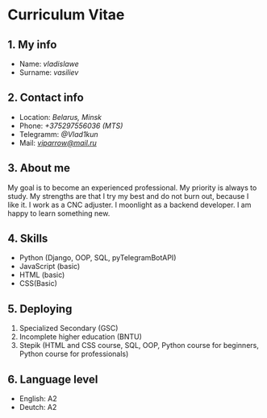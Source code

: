 # Curriculum Vitae 
## 1. My info
* Name: *vladislawe*
* Surname: *vasiliev*
## 2. Contact info
* Location: *Belarus, Minsk*
* Phone: *+375297556036 (MTS)*
* Telegramm: *@Vlad1kun*
* Mail: *viparrow@mail.ru*
## 3. About me
My goal is to become an experienced professional. My priority is always to study. My strengths are that I try my best and do not burn out, because I like it. I work as a CNC adjuster. I moonlight as a backend developer. I am happy to learn something new.
## 4. Skills
* Python (Django, OOP, SQL, pyTelegramBotAPI)
* JavaScript (basic)
* HTML (basic)
* CSS(Basic)
## 5. Deploying
1. Specialized Secondary (GSC)
2. Incomplete higher education (BNTU)
3. Stepik (HTML and CSS course, SQL, OOP, Python course for beginners, Python course for professionals)
## 6. Language level
* English: A2
* Deutch: A2
